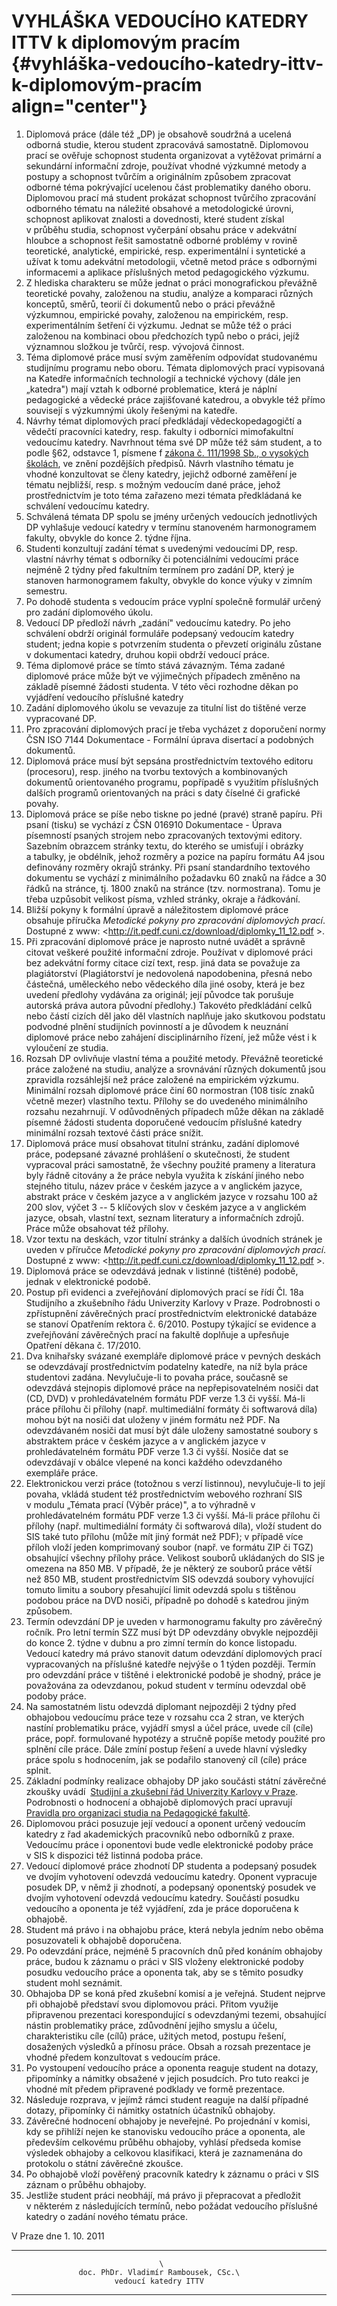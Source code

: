 # VYHLÁŠKA VEDOUCÍHO KATEDRY ITTV k diplomovým pracím {#vyhláška-vedoucího-katedry-ittv-k-diplomovým-pracím align="center"}

1.  Diplomová práce (dále též „DP) je obsahově soudržná a ucelená
    odborná studie, kterou student zpracovává samostatně. Diplomovou
    prací se ověřuje schopnost studenta organizovat a vytěžovat primární
    a sekundární informační zdroje, používat vhodné výzkumné metody a
    postupy a schopnost tvůrčím a originálním způsobem zpracovat odborné
    téma pokrývající ucelenou část problematiky daného oboru. Diplomovou
    prací má student prokázat schopnost tvůrčího zpracování odborného
    tématu na náležité obsahové a metodologické úrovni, schopnost
    aplikovat znalosti a dovednosti, které student získal v průběhu
    studia, schopnost vyčerpání obsahu práce v adekvátní hloubce a
    schopnost řešit samostatně odborné problémy v rovině teoretické,
    analytické, empirické, resp. experimentální i syntetické a užívat
    k tomu adekvátní metodologii, včetně metod práce s odbornými
    informacemi a aplikace příslušných metod pedagogického výzkumu.
2.  Z hlediska charakteru se může jednat o práci monografickou převážně
    teoretické povahy, založenou na studiu, analýze a komparaci různých
    konceptů, směrů, teorií či dokumentů nebo o práci převážně
    výzkumnou, empirické povahy, založenou na empirickém, resp.
    experimentálním šetření či výzkumu. Jednat se může též o práci
    založenou na kombinaci obou předchozích typů nebo o práci, jejíž
    významnou složkou je tvůrčí, resp. vývojová činnost.  
3.  Téma diplomové práce musí svým zaměřením odpovídat studovanému
    studijnímu programu nebo oboru. Témata diplomových prací vypisovaná
    na Katedře informačních technologií a technické výchovy (dále jen
    „katedra") mají vztah k odborné problematice, která je náplní
    pedagogické a vědecké práce zajišťované katedrou, a obvykle též
    přímo souvisejí s výzkumnými úkoly řešenými na katedře.
4.  Návrhy témat diplomových prací předkládají vědeckopedagogičtí a
    vědečtí pracovníci katedry, resp. fakulty i odborníci mimofakultní
    vedoucímu katedry. Navrhnout téma své DP může též sám student, a to
    podle §62, odstavce 1, písmene f [zákona č. 111/1998 Sb., o vysokých
    školách](http://www.msmt.cz/vzdelavani/uplne-zneni-zakona-c-111-1998-sb-o-vysokych-skolach-text-se-zapracovanymi-novelami),
    ve znění pozdějších předpisů. Návrh vlastního tématu je vhodné
    konzultovat se členy katedry, jejichž odborné zaměření je tématu
    nejbližší, resp. s možným vedoucím dané práce, jehož prostřednictvím
    je toto téma zařazeno mezi témata předkládaná ke schválení vedoucímu
    katedry.
5.  Schválená témata DP spolu se jmény určených vedoucích jednotlivých
    DP vyhlašuje vedoucí katedry v termínu stanoveném harmonogramem
    fakulty, obvykle do konce 2. týdne října.
6.  Studenti konzultují zadání témat s uvedenými vedoucími DP, resp.
    vlastní návrhy témat s odborníky či potenciálními vedoucími práce
    nejméně 2 týdny před fakultním termínem pro zadání DP, který je
    stanoven harmonogramem fakulty, obvykle do konce výuky v zimním
    semestru.
7.  Po dohodě studenta s vedoucím práce vyplní společně formulář určený
    pro zadání diplomového úkolu.
8.  Vedoucí DP předloží návrh „zadání" vedoucímu katedry. Po jeho
    schválení obdrží originál formuláře podepsaný vedoucím katedry
    student; jedna kopie s potvrzením studenta o převzetí originálu
    zůstane v dokumentaci katedry, druhou kopii obdrží vedoucí práce.
9.  Téma diplomové práce se tímto stává závazným. Téma zadané diplomové
    práce může být ve výjimečných případech změněno na základě písemné
    žádosti studenta. V této věci rozhodne děkan po vyjádření vedoucího
    příslušné katedry
10. Zadání diplomového úkolu se vevazuje za titulní list do tištěné
    verze vypracované DP.
11. Pro zpracování diplomových prací je třeba vycházet z doporučení
    normy ČSN ISO 7144 Dokumentace - Formální úprava disertací a
    podobných dokumentů.
12. Diplomová práce musí být sepsána prostřednictvím textového editoru
    (procesoru), resp. jiného na tvorbu textových a kombinovaných
    dokumentů orientovaného programu, popřípadě s využitím příslušných
    dalších programů orientovaných na práci s daty číselné či grafické
    povahy.
13. Diplomová práce se píše nebo tiskne po jedné (pravé) straně papíru.
    Při psaní (tisku) se vychází z ČSN 016910 Dokumentace - Úprava
    písemností psaných strojem nebo zpracovaných textovými editory.
    Sazebním obrazcem stránky textu, do kterého se umisťují i obrázky
    a tabulky, je obdélník, jehož rozměry a pozice na papíru formátu A4
    jsou definovány rozměry okrajů stránky. Při psaní standardního
    textového dokumentu se vychází z minimálního požadavku 60 znaků na
    řádce a 30 řádků na stránce, tj. 1800 znaků na stránce (tzv.
    normostrana). Tomu je třeba uzpůsobit velikost písma, vzhled
    stránky, okraje a řádkování.
14. Bližší pokyny k formální úpravě a náležitostem diplomové práce
    obsahuje příručka *Metodické pokyny pro zpracování diplomových
    prací*. Dostupné z www:
    \<http://it.pedf.cuni.cz/download/diplomky_11_12.pdf \>.
15. Při zpracování diplomové práce je naprosto nutné uvádět a správně
    citovat veškeré použité informační zdroje. Používat v diplomové
    práci bez adekvátní formy citace cizí text, resp. jiná data se
    považuje za plagiátorství (Plagiátorství je nedovolená napodobenina,
    přesná nebo částečná, uměleckého nebo vědeckého díla jiné osoby,
    která je bez uvedení předlohy vydávána za originál; její původce tak
    porušuje autorská práva autora původní předlohy.) Takovéto
    předkládání celků nebo částí cizích děl jako děl vlastních naplňuje
    jako skutkovou podstatu podvodné plnění studijních povinností a je
    důvodem k neuznání diplomové práce nebo zahájení disciplinárního
    řízení, jež může vést i k vyloučení ze studia.
16. Rozsah DP ovlivňuje vlastní téma a použité metody. Převážně
    teoretické práce založené na studiu, analýze a srovnávání různých
    dokumentů jsou zpravidla rozsáhlejší než práce založené na
    empirickém výzkumu. Minimální rozsah diplomové práce činí 60
    normostran (108 tisíc znaků včetně mezer) vlastního textu. Přílohy
    se do uvedeného minimálního rozsahu nezahrnují. V odůvodněných
    případech může děkan na základě písemné žádosti studenta doporučené
    vedoucím příslušné katedry minimální rozsah textové části práce
    snížit.
17. Diplomová práce musí obsahovat titulní stránku, zadání diplomové
    práce, podepsané závazné prohlášení o skutečnosti, že student
    vypracoval práci samostatně, že všechny použité prameny a literatura
    byly řádně citovány a že práce nebyla využita k získání jiného nebo
    stejného titulu, název práce v českém jazyce a v anglickém jazyce,
    abstrakt práce v českém jazyce a v anglickém jazyce v rozsahu 100 až
    200 slov, výčet 3 -- 5 klíčových slov v českém jazyce a v anglickém
    jazyce, obsah, vlastní text, seznam literatury a informačních
    zdrojů. Práce může obsahovat též přílohy.
18. Vzor textu na deskách, vzor titulní stránky a dalších úvodních
    stránek je uveden v příručce *Metodické pokyny pro zpracování
    diplomových prací*. Dostupné z www:
    \<http://it.pedf.cuni.cz/download/diplomky_11_12.pdf \>.
19. Diplomová práce se odevzdává jednak v listinné (tištěné) podobě,
    jednak v elektronické podobě.
20. Postup při evidenci a zveřejňování diplomových prací se řídí Čl. 18a
    Studijního a zkušebního řádu Univerzity Karlovy v Praze. Podrobnosti
    o zpřístupnění závěrečných prací prostřednictvím elektronické
    databáze se stanoví Opatřením rektora č. 6/2010. Postupy týkající se
    evidence a  zveřejňování závěrečných prací na fakultě doplňuje a
    upřesňuje Opatření děkana č. 17/2010.
21. Dva knihařsky svázané exempláře diplomové práce v pevných deskách se
    odevzdávají prostřednictvím podatelny katedře, na níž byla práce
    studentovi zadána. Nevylučuje-li to povaha práce, současně se
    odevzdává stejnopis diplomové práce na nepřepisovatelném nosiči dat
    (CD, DVD) v prohledávatelném formátu PDF verze 1.3 či vyšší. Má-li
    práce přílohu či přílohy (např. multimediální formáty či softwarová
    díla) mohou být na nosiči dat uloženy v jiném formátu než PDF. Na
    odevzdávaném nosiči dat musí být dále uloženy samostatné soubory s
    abstraktem práce v českém jazyce a v anglickém jazyce v
    prohledávatelném formátu PDF verze 1.3 či vyšší. Nosiče dat se
    odevzdávají v obálce vlepené na konci každého odevzdaného exempláře
    práce.
22. Elektronickou verzi práce (totožnou s verzí listinnou),
    nevylučuje-li to její povaha, vkládá student též prostřednictvím
    webového rozhraní SIS v modulu „Témata prací (Výběr práce)", a to
    výhradně v prohledávatelném formátu PDF verze 1.3 či vyšší. Má-li
    práce přílohu či přílohy (např. multimediální formáty či softwarová
    díla), vloží student do SIS také tuto přílohu (může mít jiný formát
    než PDF); v případě více příloh vloží jeden komprimovaný soubor
    (např. ve formátu ZIP či TGZ) obsahující všechny přílohy práce.
    Velikost souborů ukládaných do SIS je omezena na 850 MB. V případě,
    že je některý ze souborů práce větší než 850 MB, student
    prostřednictvím SIS odevzdá soubory vyhovující tomuto limitu a
    soubory přesahující limit odevzdá spolu s tištěnou podobou práce na
    DVD nosiči, případně po dohodě s katedrou jiným způsobem.
23. Termín odevzdání DP je uveden v harmonogramu fakulty pro závěrečný
    ročník. Pro letní termín SZZ musí být DP odevzdány obvykle
    nejpozději do konce 2. týdne v dubnu a pro zimní termín do konce
    listopadu. Vedoucí katedry má právo stanovit datum odevzdání
    diplomových prací vypracovaných na příslušné katedře nejvýše o 1
    týden později. Termín pro odevzdání práce v tištěné i elektronické
    podobě je shodný, práce je považována za odevzdanou, pokud student
    v termínu odevzdal obě podoby práce.
24. Na samostatném listu odevzdá diplomant nejpozději 2 týdny před
    obhajobou vedoucímu práce teze v rozsahu cca 2 stran, ve kterých
    nastíní problematiku práce, vyjádří smysl a účel práce, uvede cíl
    (cíle) práce, popř. formulované hypotézy a stručně popíše metody
    použité pro splnění cíle práce. Dále zmíní postup řešení a uvede
    hlavní výsledky práce spolu s hodnocením, jak se podařilo stanovený
    cíl (cíle) práce splnit.
25. Základní podmínky realizace obhajoby DP jako součásti státní
    závěrečné zkoušky uvádí  [Studijní a zkušební řád Univerzity Karlovy
    v Praze](http://www.cuni.cz/UK-2543-version1-02UKuzVISZRUK.pdf).
    Podrobnosti o hodnocení a obhajobě diplomových prací upravují
    [Pravidla pro organizaci studia na Pedagogické
    fakultě](http://www.pedf.cuni.cz/studijni/download/pravidla_org_stud.pdf).
26. Diplomovou práci posuzuje její vedoucí a oponent určený vedoucím
    katedry z řad akademických pracovníků nebo odborníků z praxe.
    Vedoucímu práce i oponentovi bude vedle elektronické podoby práce
    v SIS k dispozici též listinná podoba práce.
27. Vedoucí diplomové práce zhodnotí DP studenta a podepsaný posudek ve
    dvojím vyhotovení odevzdá vedoucímu katedry. Oponent vypracuje
    posudek DP, v němž ji zhodnotí, a podepsaný oponentský posudek ve
    dvojím vyhotovení odevzdá vedoucímu katedry. Součástí posudku
    vedoucího a oponenta je též vyjádření, zda je práce doporučena k
    obhajobě.
28. Student má právo i na obhajobu práce, která nebyla jedním nebo oběma
    posuzovateli k obhajobě doporučena.
29. Po odevzdání práce, nejméně 5 pracovních dnů před konáním obhajoby
    práce, budou k záznamu o práci v SIS vloženy elektronické podoby
    posudku vedoucího práce a oponenta tak, aby se s těmito posudky
    student mohl seznámit.
30. Obhajoba DP se koná před zkušební komisí a je veřejná. Student
    nejprve při obhajobě představí svou diplomovou práci. Přitom využije
    připravenou prezentaci korespondující s odevzdanými tezemi,
    obsahující nástin problematiky práce, zdůvodnění jejího smyslu a
    účelu, charakteristiku cíle (cílů) práce, užitých metod, postupu
    řešení, dosažených výsledků a přínosu práce. Obsah a rozsah
    prezentace je vhodné předem konzultovat s vedoucím práce.
31. Po vystoupení vedoucího práce a oponenta reaguje student na dotazy,
    připomínky a námitky obsažené v jejich posudcích. Pro tuto reakci je
    vhodné mít předem připravené podklady ve formě prezentace.
32. Následuje rozprava, v jejímž rámci student reaguje na další případné
    dotazy, připomínky či námitky ostatních účastníků obhajoby.
33. Závěrečné hodnocení obhajoby je neveřejné. Po projednání v komisi,
    kdy se přihlíží nejen ke stanovisku vedoucího práce a oponenta, ale
    především celkovému průběhu obhajoby, vyhlásí předseda komise
    výsledek obhajoby a celkovou klasifikaci, která je zaznamenána do
    protokolu o státní závěrečné zkoušce.
34. Po obhajobě vloží pověřený pracovník katedry k záznamu o práci v SIS
    záznam o průběhu obhajoby.
35. Jestliže student práci neobhájí, má právo ji přepracovat a předložit
    v některém z následujících termínů, nebo požádat vedoucího příslušné
    katedry o zadání nového tématu práce.

V Praze dne 1. 10. 2011

  -----------------------------------------------------------------------
                                     \
                   doc. PhDr. Vladimír Rambousek, CSc.\
                           vedoucí katedry ITTV

  -----------------------------------------------------------------------
